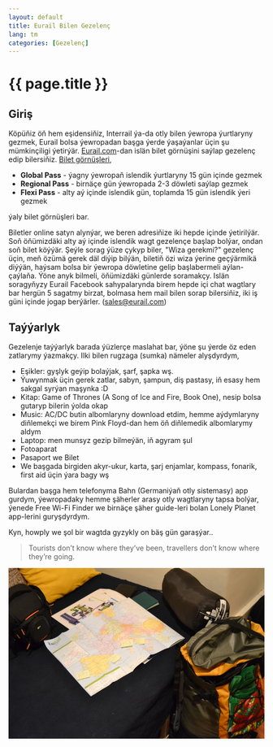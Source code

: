 ```yaml
---
layout: default
title: Eurail Bilen Gezelenç
lang: tm
categories: [Gezelenç]
---
```


{{ page.title }}
================

Giriş
------

Köpüňiz öň hem eşidensiňiz, Interrail ýa-da otly bilen ýewropa ýurtlaryny 
gezmek, Eurail bolsa ýewropadan başga ýerde ýaşaýanlar üçin şu mümkinçiligi 
ýetirýär. [Eurail.com](http://www.eurail.com/home)-dan islän bilet görnüşini 
saýlap gezelenç edip bilersiňiz. [Bilet görnüşleri](http://www.eurail.com/eurail-passes),  

* **Global Pass** - ýagny ýewropaň islendik ýurtlaryny 15 gün içinde gezmek 
* **Regional Pass** - birnäçe gün ýewropada 2-3 döwleti saýlap gezmek 
* **Flexi Pass** - alty aý içinde islendik gün, toplamda 15 gün islendik ýeri gezmek

ýaly bilet görnüşleri bar.

Biletler online satyn alynýar, we beren adresiňize iki hepde içinde ýetirilýär.
Soň öňümizdäki alty aý içinde islendik wagt gezelençe başlap bolýar, ondan soň bilet köýýär. 
Şeýle sorag ýüze çykyp biler, "Wiza gerekmi?" gezelenç üçin, meň özümä gerek däl diýip bilýän,
biletiň özi wiza ýerine geçýärmikä diýýän, haýsam bolsa bir ýewropa döwletine gelip başlabermeli aýlan-çaýlaňa.
Ýöne anyk bilmeli, öňümizdäki günlerde soramakçy. Islän soragyňyzy Eurail Facebook sahypalarynda birem 
hepde içi chat wagtlary bar hergün 5 sagatmy birzat, bolmasa hem mail 
bilen sorap bilersiňiz, iki iş güni içinde jogap berýärler. (sales@eurail.com)

Taýýarlyk
---------

Gezelenje taýýarlyk barada ýüzlerçe maslahat bar, ýöne şu ýerde öz eden 
zatlarymy ýazmakçy. Ilki bilen rugzaga (sumka) nämeler alyşdyrdym,  

* Eşikler: gyşlyk geýip bolaýjak, şarf, şapka wş. 
* Ýuwynmak üçin gerek zatlar, sabyn, şampun, diş pastasy, iň esasy hem sakgal syrýan maşynka :D
* Kitap: Game of Thrones (A Song of Ice and Fire, Book One), nesip bolsa gutaryp bilerin ýolda okap 
* Music: AC/DC butin albomlaryny download etdim, hemme aýdymlaryny diňlemekçi we birem Pink Floyd-dan hem öň diňlemedik albomlarymy aldym 
* Laptop: men munsyz gezip bilmeýän, iň agyram şul 
* Fotoaparat 
* Pasaport we Bilet 
* We başgada birgiden akyr-ukur, karta, şarj enjamlar, kompass, fonarik, first aid üçin ýara bagy wş

Bulardan başga hem telefonyma Bahn (Germaniýaň otly sistemasy) app gurdym, 
ýewropadaky hemme şäherler arasy otly wagtlaryny tapsa bolýar, ýenede Free 
Wi-Fi Finder we birnäçe şäher guide-leri bolan Lonely Planet app-lerini guryşdyrdym.

Kyn, howply we şol bir wagtda gyzykly on bäş gün garaşýar..

> Tourists don’t know where they’ve been, travellers don’t know where they’re going.

![eurail planning](/files/eurail/01.JPG)


